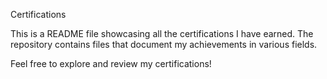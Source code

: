 Certifications

This is a README file showcasing all the certifications I have earned. The repository contains files that document my achievements in various fields.

Feel free to explore and review my certifications!
